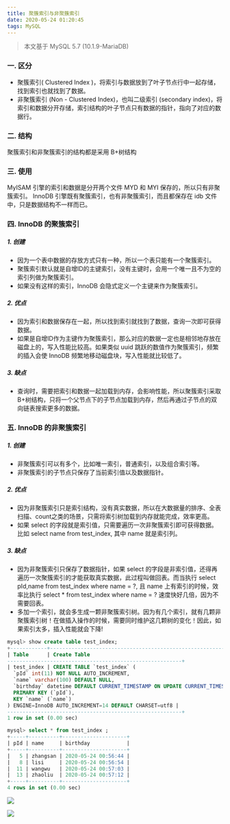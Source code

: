 ```yaml
---
title: 聚簇索引与非聚簇索引
date: 2020-05-24 01:20:45
tags: MySQL 
---
```


> 本文基于 MySQL 5.7 (10.1.9-MariaDB)

<!-- more -->

### 一. 区分
- 聚簇索引( Clustered Index )，将索引与数据放到了叶子节点行中一起存储，找到索引也就找到了数据。
- 非聚簇索引 (Non - Clustered Index)，也叫二级索引 (secondary index)，将索引和数据分开存储，索引结构的叶子节点只有数据的指针，指向了对应的数据行。


### 二. 结构
聚簇索引和非聚簇索引的结构都是采用 B+树结构

### 三. 使用
MyISAM 引擎的索引和数据是分开两个文件 MYD 和 MYI 保存的，所以只有非聚簇索引。
InnoDB 引擎既有聚簇索引，也有非聚簇索引，而且都保存在 idb 文件中，只是数据结构不一样而已。

### 四. InnoDB 的聚簇索引

##### 1. 创建
- 因为一个表中数据的存放方式只有一种，所以一个表只能有一个聚簇索引。
- 聚簇索引默认就是自增ID的主键索引，没有主键时，会用一个唯一且不为空的索引列做为聚簇索引。
- 如果没有这样的索引，InnoDB 会隐式定义一个主键来作为聚簇索引。

##### 2. 优点
- 因为索引和数据保存在一起，所以找到索引就找到了数据，查询一次即可获得数据。
- 如果是自增ID作为主键作为聚簇索引，那么对应的数据一定也是相邻地存放在磁盘上的，写入性能比较高。如果类似 uuid 跳跃的数值作为聚簇索引，频繁的插入会使 InnoDB 频繁地移动磁盘块，写入性能就比较低了。 

##### 3. 缺点
 - 查询时，需要把索引和数据一起加载到内存，会影响性能，所以聚簇索引采取 B+树结构，只将一个父节点下的子节点加载到内存，然后再通过子节点的双向链表搜索更多的数据。


### 五. InnoDB 的非聚簇索引

##### 1. 创建
- 非聚簇索引可以有多个，比如唯一索引，普通索引，以及组合索引等。
- 非聚簇索引的子节点只保存了当前索引值以及数据指针。

##### 2. 优点
- 因为非聚簇索引只是索引结构，没有真实数据，所以在大数据量的排序、全表扫描、count之类的场景，只需将索引树加载到内存就能完成，效率更高。
- 如果 select 的字段就是索引值，只需要遍历一次非聚簇索引即可获得数据。比如 select name from test_index, 其中 name 就是索引列。

##### 3. 缺点
- 因为非聚簇索引只保存了数据指针，如果 select 的字段是非索引值，还得再遍历一次聚簇索引的才能获取真实数据，此过程叫做回表。而当执行 select pId,name from test_index where name = ?, 且 name 上有索引的时候，效率比执行 select * from test_index where name = ? 速度快好几倍，因为不需要回表。
- 多加一个索引，就会多生成一颗非聚簇索引树。因为有几个索引，就有几颗非聚簇索引树！在做插入操作的时候，需要同时维护这几颗树的变化！因此，如果索引太多，插入性能就会下降!

```sql
mysql> show create table test_index;
+------------+------------------------------------------------------------------
| Table      | Create Table
---------------------------------------------------------+
| test_index | CREATE TABLE `test_index` (
  `pId` int(11) NOT NULL AUTO_INCREMENT,
  `name` varchar(100) DEFAULT NULL,
  `birthday` datetime DEFAULT CURRENT_TIMESTAMP ON UPDATE CURRENT_TIMESTAMP,
  PRIMARY KEY (`pId`),
  KEY `name` (`name`)
) ENGINE=InnoDB AUTO_INCREMENT=14 DEFAULT CHARSET=utf8 |
---------------------------------------------------------+
1 row in set (0.00 sec)

mysql> select * from test_index ;
+-----+----------+---------------------+
| pId | name     | birthday            |
+-----+----------+---------------------+
|   5 | zhangsan | 2020-05-24 00:56:44 |
|   8 | lisi     | 2020-05-24 00:56:54 |
|  11 | wangwu   | 2020-05-24 00:57:03 |
|  13 | zhaoliu  | 2020-05-24 00:57:12 |
+-----+----------+---------------------+
4 rows in set (0.00 sec)

```

![](/img/2020/mysql_data_b_two.jpg)

![](/img/2020/mysql_data_b_three.jpg)